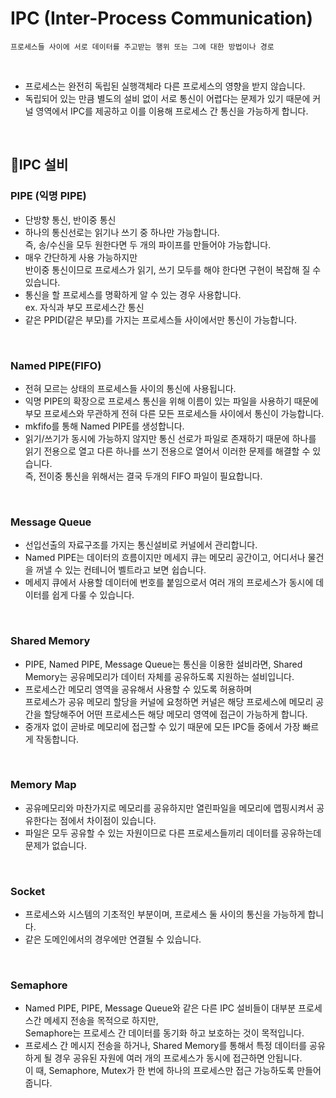 # IPC (Inter-Process Communication)

    프로세스들 사이에 서로 데이터를 주고받는 행위 또는 그에 대한 방법이나 경로

<br>

- 프로세스는 완전히 독립된 실행객체라 다른 프로세스의 영향을 받지 않습니다.
- 독립되어 있는 만큼 별도의 설비 없이 서로 통신이 어렵다는 문제가 있기 때문에 커널 영역에서 IPC를 제공하고 이를 이용해 프로세스 간 통신을 가능하게 합니다.

<br>

## 🔌IPC 설비

### PIPE (익명 PIPE)

- 단방향 통신, 반이중 통신
- 하나의 통신선로는 읽기나 쓰기 중 하나만 가능합니다.<br> 즉, 송/수신을 모두 원한다면 두 개의 파이프를 만들어야 가능합니다.
- 매우 간단하게 사용 가능하지만 <br> 반이중 통신이므로 프로세스가 읽기, 쓰기 모두를 해야 한다면 구현이 복잡해 질 수 있습니다.
- 통신을 할 프로세스를 명확하게 알 수 있는 경우 사용합니다. <br> ex. 자식과 부모 프로세스간 통신
- 같은 PPID(같은 부모)를 가지는 프로세스들 사이에서만 통신이 가능합니다.

<br>

### Named PIPE(FIFO)

- 전혀 모르는 상태의 프로세스들 사이의 통신에 사용됩니다.
- 익명 PIPE의 확장으로 프로세스 통신을 위해 이름이 있는 파일을 사용하기 때문에 부모 프로세스와 무관하게 전혀 다른 모든 프로세스들 사이에서 통신이 가능합니다.
- mkfifo를 통해 Named PIPE를 생성합니다.
- 읽기/쓰기가 동시에 가능하지 않지만 통신 선로가 파일로 존재하기 때문에 하나를 읽기 전용으로 열고 다른 하나를 쓰기 전용으로 열어서 이러한 문제를 해결할 수 있습니다. <br> 즉, 전이중 통신을 위해서는 결국 두개의 FIFO 파일이 필요합니다.

<br>

### Message Queue

- 선입선출의 자료구조를 가지는 통신설비로 커널에서 관리합니다.
- Named PIPE는 데이터의 흐름이지만 메세지 큐는 메모리 공간이고, 어디서나 물건을 꺼낼 수 있는 컨테니어 벨트라고 보면 쉽습니다.
- 메세지 큐에서 사용할 데이터에 번호를 붙임으로서 여러 개의 프로세스가 동시에 데이터를 쉽게 다룰 수 있습니다.

<br>

### Shared Memory

- PIPE, Named PIPE, Message Queue는 통신을 이용한 설비라면, Shared Memory는 공유메모리가 데이터 자체를 공유하도록 지원하는 설비입니다.
- 프로세스간 메모리 영역을 공유해서 사용할 수 있도록 허용하며<br> 프로세스가 공유 메모리 할당을 커널에 요청하면 커널은 해당 프로세스에 메모리 공간을 할당해주어 어떤 프로세스든 해당 메모리 영역에 접근이 가능하게 합니다.
- 중개자 없이 곧바로 메모리에 접근할 수 있기 때문에 모든 IPC들 중에서 가장 빠르게 작동합니다.

<br>

### Memory Map

- 공유메모리와 마찬가지로 메모리를 공유하지만 열린파일을 메모리에 맵핑시켜서 공유한다는 점에서 차이점이 있습니다.
- 파일은 모두 공유할 수 있는 자원이므로 다른 프로세스들끼리 데이터를 공유하는데 문제가 없습니다.

<br>

### Socket

- 프로세스와 시스템의 기초적인 부분이며, 프로세스 둘 사이의 통신을 가능하게 합니다.
- 같은 도메인에서의 경우에만 연결될 수 있습니다.

<br>

### Semaphore

- Named PIPE, PIPE, Message Queue와 같은 다른 IPC 설비들이 대부분 프로세스간 메세지 전송을 목적으로 하지만,<br> Semaphore는 프로세스 간 데이터를 동기화 하고 보호하는 것이 목적입니다.
- 프로세스 간 메시지 전송을 하거나, Shared Memory를 통해서 특정 데이터를 공유하게 될 경우 공유된 자원에 여러 개의 프로세스가 동시에 접근하면 안됩니다.<br> 이 때, Semaphore, Mutex가 한 번에 하나의 프로세스만 접근 가능하도록 만들어 줍니다.
